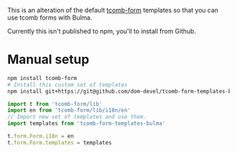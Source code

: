 This is an alteration of the default [tcomb-form](https://github.com/gcanti/tcomb-form) templates so that you can use tcomb forms with Bulma. 

Currently this isn't published to npm, you'll to install from Github.

# Manual setup

```sh
npm install tcomb-form
# Install this custom set of templates
npm install git+https://git@github.com/dom-devel/tcomb-form-templates-bulma.git
```

```js
import t from 'tcomb-form/lib'
import en from 'tcomb-form/lib/i18n/en'
// Import new set of templates and use them.
import templates from 'tcomb-form-templates-bulma'

t.form.Form.i18n = en
t.form.Form.templates = templates
```
